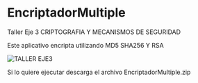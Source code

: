 # EncriptadorMultiple
Taller Eje 3 CRIPTOGRAFIA Y MECANISMOS DE SEGURIDAD

Este aplicativo encripta utilizando MD5 SHA256 Y RSA

![TALLER EJE3](https://user-images.githubusercontent.com/22731770/134084214-c1606eba-2408-4921-b4f6-e34bb2530189.gif)

Si lo quiere ejecutar descarga el archivo EncriptadorMultiple.zip
